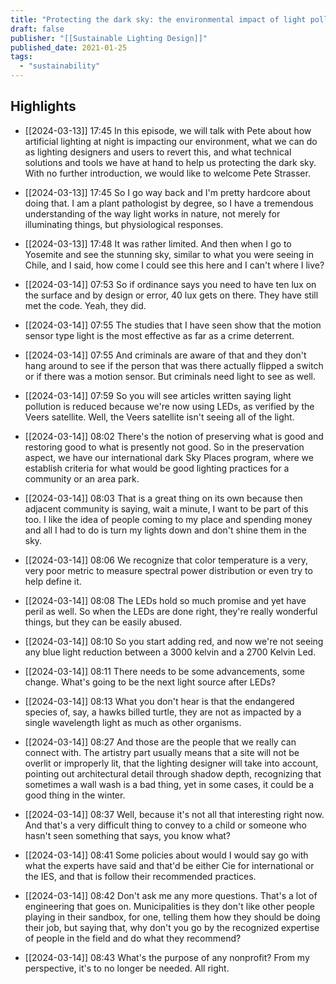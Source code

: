 ```yaml
---
title: "Protecting the dark sky: the environmental impact of light pollution and what we can do about it"
draft: false
publisher: "[[Sustainable Lighting Design]]"
published_date: 2021-01-25
tags:
  - "sustainability"
---
```



## Highlights
* [[2024-03-13]] 17:45  In this episode, we will talk with Pete about how artificial lighting at night is impacting our environment, what we can do as lighting designers and users to revert this, and what technical solutions and tools we have at hand to help us protecting the dark sky. With no further introduction, we would like to welcome Pete Strasser.

* [[2024-03-13]] 17:45  So I go way back and I'm pretty hardcore about doing that. I am a plant pathologist by degree, so I have a tremendous understanding of the way light works in nature, not merely for illuminating things, but physiological responses.

* [[2024-03-13]] 17:48  It was rather limited. And then when I go to Yosemite and see the stunning sky, similar to what you were seeing in Chile, and I said, how come I could see this here and I can't where I live?

* [[2024-03-14]] 07:53  So if ordinance says you need to have ten lux on the surface and by design or error, 40 lux gets on there. They have still met the code. Yeah, they did.

* [[2024-03-14]] 07:55  The studies that I have seen show that the motion sensor type light is the most effective as far as a crime deterrent.

* [[2024-03-14]] 07:55  And criminals are aware of that and they don't hang around to see if the person that was there actually flipped a switch or if there was a motion sensor. But criminals need light to see as well.

* [[2024-03-14]] 07:59  So you will see articles written saying light pollution is reduced because we're now using LEDs, as verified by the Veers satellite. Well, the Veers satellite isn't seeing all of the light.

* [[2024-03-14]] 08:02  There's the notion of preserving what is good and restoring good to what is presently not good. So in the preservation aspect, we have our international dark Sky Places program, where we establish criteria for what would be good lighting practices for a community or an area park.

* [[2024-03-14]] 08:03  That is a great thing on its own because then adjacent community is saying, wait a minute, I want to be part of this too. I like the idea of people coming to my place and spending money and all I had to do is turn my lights down and don't shine them in the sky.

* [[2024-03-14]] 08:06  We recognize that color temperature is a very, very poor metric to measure spectral power distribution or even try to help define it.

* [[2024-03-14]] 08:08  The LEDs hold so much promise and yet have peril as well. So when the LEDs are done right, they're really wonderful things, but they can be easily abused.

* [[2024-03-14]] 08:10  So you start adding red, and now we're not seeing any blue light reduction between a 3000 kelvin and a 2700 Kelvin Led.

* [[2024-03-14]] 08:11  There needs to be some advancements, some change. What's going to be the next light source after LEDs?

* [[2024-03-14]] 08:13  What you don't hear is that the endangered species of, say, a hawks billed turtle, they are not as impacted by a single wavelength light as much as other organisms.

* [[2024-03-14]] 08:27  And those are the people that we really can connect with. The artistry part usually means that a site will not be overlit or improperly lit, that the lighting designer will take into account, pointing out architectural detail through shadow depth, recognizing that sometimes a wall wash is a bad thing, yet in some cases, it could be a good thing in the winter.

* [[2024-03-14]] 08:37  Well, because it's not all that interesting right now. And that's a very difficult thing to convey to a child or someone who hasn't seen something that says, you know what?

* [[2024-03-14]] 08:41  Some policies about would I would say go with what the experts have said and that'd be either Cie for international or the IES, and that is follow their recommended practices.

* [[2024-03-14]] 08:42  Don't ask me any more questions. That's a lot of engineering that goes on. Municipalities is they don't like other people playing in their sandbox, for one, telling them how they should be doing their job, but saying that, why don't you go by the recognized expertise of people in the field and do what they recommend?

* [[2024-03-14]] 08:43  What's the purpose of any nonprofit? From my perspective, it's to no longer be needed. All right.

